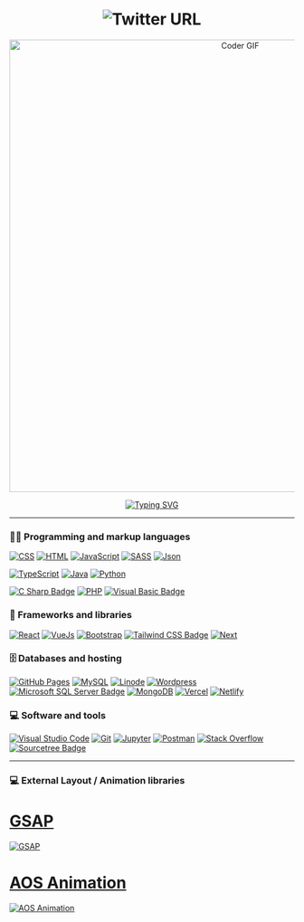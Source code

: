 <h1 align="center">
   <img alt="Twitter URL" src="https://user-images.githubusercontent.com/101183496/185799998-d500c405-70c6-4619-ad5f-8419f27550b2.png">
</h1>

<p align="center">
<img src="https://media.giphy.com/media/SWoSkN6DxTszqIKEqv/giphy.gif" alt="Coder GIF" width="800">
</p>

<p align="center">
<a href="https://git.io/typing-svg"><img src="https://readme-typing-svg.herokuapp.com?font=Fira+Code&size=40&pause=1000&vCenter=true&width=820&height=60&lines=Software+Developer+%2F+Web+Developer" alt="Typing SVG" /></a>
</p>

<hr>

### 👨‍💻 Programming and markup languages

<p>
   
   <a href="#"><img alt="CSS" src="https://img.shields.io/badge/CSS-1572B6.svg?logo=css3&logoColor=white"></a>
   <a href="#"><img alt="HTML" src="https://img.shields.io/badge/HTML-E34F26.svg?logo=html5&logoColor=white"></a>
   <a href="#"><img alt="JavaScript" src="https://img.shields.io/badge/JavaScript-F7DF1E.svg?logo=javascript&logoColor=white"></a>
   <a href="#"><img alt="SASS" src="https://img.shields.io/badge/Sass-hotpink.svg?logo=SASS&logoColor=white"></a>
   <a href="#"><img alt="Json" src="https://img.shields.io/badge/json-5E5C5C?logo=json&logoColor=yellow"></a>
  
   <a href="#"><img alt="TypeScript" src="https://img.shields.io/badge/TypeScript-007ACC.svg?logo=typescript&logoColor=white"></a>
   <a href="#"><img alt="Java" src="https://custom-icon-badges.herokuapp.com/badge/Java-007396.svg?logo=java&logoColor=white"></a>
   <a href="#"><img alt="Python" src="https://img.shields.io/badge/Python-14354C.svg?logo=python&logoColor=white"></a>
   <!-- <a href="#"><img alt="Scratch" src="https://img.shields.io/badge/Scratch-4D97FF.svg?logo=scratch&logoColor=white"></a> -->
   <a href="#"><img alt="C Sharp Badge" src="https://img.shields.io/badge/C%20Sharp-239120?logo=csharp&logoColor=fff&style=flat"></a>
   <a href="#"><img alt="PHP" src="https://img.shields.io/badge/PHP-777BB4.svg?logo=php&logoColor=white"></a>
   <a href="#"><img alt="Visual Basic Badge" src="https://img.shields.io/badge/Visual%20Basic-512BD4?logo=visualbasic&logoColor=fff&style=flat"></a>
</p>

### 🧰 Frameworks and libraries
<a href="#"><img alt="React" src="https://img.shields.io/badge/React-20232a.svg?logo=react&logoColor=%2361DAFB"></a>
<a href="#"><img alt="VueJs" src="https://img.shields.io/badge/-Vue-4fc08d?style=flat&logo=Vue.js&logoColor=fff"></a>
<a href="#"><img alt="Bootstrap" src="https://img.shields.io/badge/Bootstrap-7952B3.svg?logo=bootstrap&logoColor=white"></a>
<a href="#"><img alt="Tailwind CSS Badge" src="https://img.shields.io/badge/Tailwind%20CSS-06B6D4?logo=tailwindcss&logoColor=fff&style=flat"></a>
<a href="#"><img alt="Next" src="https://img.shields.io/badge/Next.js-000?logo=nextdotjs&logoColor=fff"></a>

<!-- <a href="#"><img alt="NumPy" src="https://img.shields.io/badge/Numpy-013243.svg?logo=numpy&logoColor=white"></a>
<a href="#"><img alt="Pandas" src="https://img.shields.io/badge/Pandas-150458.svg?logo=pandas&logoColor=white"></a> -->

### 🗄️ Databases and hosting
<a href="#"><img alt="GitHub Pages" src="https://img.shields.io/badge/GitHub%20Pages-327FC7.svg?logo=github&logoColor=white"></a>
<a href="#"><img alt="MySQL" src="https://img.shields.io/badge/MySQL-00f.svg?logo=mysql&logoColor=white"></a>
<a href="#"><img alt="Linode" src="https://img.shields.io/badge/Linode-00A95C?logo=linode&logoColor=fff"></a>
<a href="#"><img alt="Wordpress" src="https://img.shields.io/badge/Wordpress-21759B?logo=wordpress&logoColor=white"></a>
<a href="#"><img alt="Microsoft SQL Server Badge" src="https://img.shields.io/badge/Microsoft%20SQL%20Server-CC2927?logo=microsoftsqlserver&logoColor=fff&style=flat"></a>
<a href="#"><img alt="MongoDB" src="https://img.shields.io/badge/MongoDB-47A248?logo=mongodb&logoColor=fff"></a>
<a href="#"><img alt="Vercel" src="https://img.shields.io/badge/Vercel-000?logo=vercel&logoColor=fff"></a>
<a href="#"><img alt="Netlify" src="https://img.shields.io/badge/Netlify-00C7B7?logo=netlify&logoColor=fff"></a>

### 💻 Software and tools
<a href="#"><img alt="Visual Studio Code" src="https://img.shields.io/badge/Visual%20Studio%20Code-0078d7.svg?logo=visual-studio-code&logoColor=white"></a>
<a href="#"><img alt="Git" src="https://img.shields.io/badge/Git-F05033.svg?logo=git&logoColor=white"></a>
<a href="#"><img alt="Jupyter" src="https://img.shields.io/badge/Jupyter-F37626.svg?logo=Jupyter&logoColor=white"></a>
<a href="#"><img alt="Postman" src="https://img.shields.io/badge/Postman-FF6C37?logo=postman&logoColor=white"></a>
<a href="#"><img alt="Stack Overflow" src="https://img.shields.io/badge/-Stack%20Overflow-FE7A16?logo=stack-overflow&logoColor=white"></a>
<a href="#"><img alt="Sourcetree Badge" src="https://img.shields.io/badge/Sourcetree-0052CC?logo=sourcetree&logoColor=fff&style=flat"></a>
<hr>


### 💻 External Layout / Animation libraries

<a href="https://github.com/greensock/GSAP"><h1>GSAP</h1></a>
<a href="https://github.com/greensock/GSAP"><img alt="GSAP" src="https://lyrasoft.s3.amazonaws.com/simular/images/share/2b44928ae11fb9384c4cf38708677c48.jpg?5f7c1ebbdd588"></a>
<!--
   <a href="https://github.com/juliangarnier/anime"><h1>AnimeJS</h1></a>
   <a href="https://github.com/juliangarnier/anime"><img alt="GSAP" src="https://active-vision.ru/wa-data/public/blog/img/animejs-post-1.jpg"></a>
   
   <a href="https://github.com/locomotivemtl/locomotive-scroll"><h1>Locomotive Scroll</h1></a>
   <a href="https://github.com/locomotivemtl/locomotive-scroll"><img alt="Locomotive Scroll" src="https://user-images.githubusercontent.com/36262701/139226385-971c0930-45f2-4ab3-9f9f-a6b33734d992.png"></a>
-->
<a href="https://michalsnik.github.io/aos/"><h1>AOS Animation</h1></a>
<a href="https://michalsnik.github.io/aos/"><img alt="AOS Animation" src="https://user-images.githubusercontent.com/101183496/190854971-60005e0a-162c-46df-9c47-8356861fdc22.png"></a>

